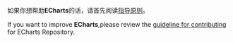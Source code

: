 如果你想帮助**ECharts**的话，请首先阅读[指导原则](http://echarts.baidu.com)。

If you want to improve **ECharts**,please review the [guideline for contributing](http://echarts.baidu.com) for ECharts Repository.

